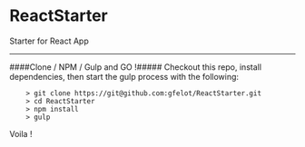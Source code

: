 ReactStarter
====

Starter for React App

---

####Clone / NPM / Gulp and GO !#####
Checkout this repo, install dependencies, then start the gulp process with the following:

```
	> git clone https://git@github.com:gfelot/ReactStarter.git
	> cd ReactStarter
	> npm install
	> gulp
```

Voila !
